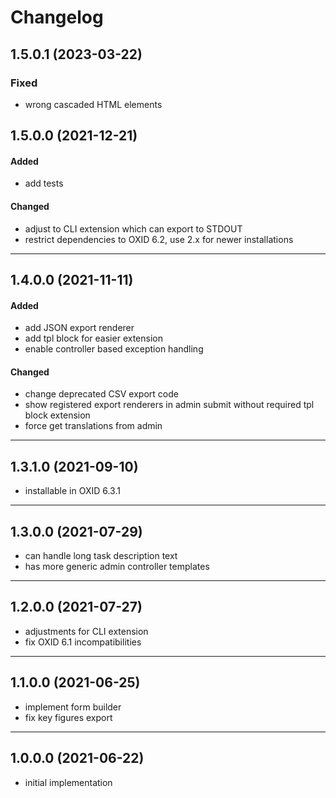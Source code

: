 # Changelog

## 1.5.0.1 (2023-03-22)
### Fixed
- wrong cascaded HTML elements

## 1.5.0.0 (2021-12-21)

#### Added
- add tests

#### Changed
- adjust to CLI extension which can export to STDOUT
- restrict dependencies to OXID 6.2, use 2.x for newer installations

---

## 1.4.0.0 (2021-11-11)

#### Added
- add JSON export renderer
- add tpl block for easier extension
- enable controller based exception handling

#### Changed
- change deprecated CSV export code
- show registered export renderers in admin submit without required tpl block extension
- force get translations from admin

---

## 1.3.1.0 (2021-09-10)

- installable in OXID 6.3.1

---

## 1.3.0.0 (2021-07-29)

- can handle long task description text
- has more generic admin controller templates

---

## 1.2.0.0 (2021-07-27)

- adjustments for CLI extension
- fix OXID 6.1 incompatibilities

---

## 1.1.0.0 (2021-06-25)

- implement form builder
- fix key figures export

---

## 1.0.0.0 (2021-06-22)

- initial implementation
